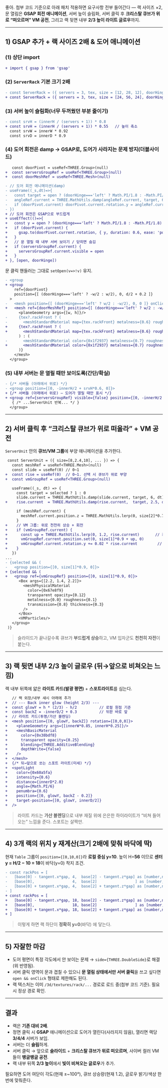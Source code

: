 좋아. 첨부 코드 기준으로 아래 패치 적용하면 요구사항 전부 들어간다 — 랙 사이즈 ×2, 문 열림은 **GSAP 회전 애니메이션**, 서버 높이 슬림화, 서버 클릭 후 **크리스탈 큐브가 위로 “떠오르며” VM 공전**, 그리고 랙 뒷면 내부 **2/3 높이 라이트 글로우**까지.&#x20;

---

## 1) GSAP 추가 + 랙 사이즈 2배 & 도어 애니메이션

### (1) 상단 import

```diff
+ import { gsap } from 'gsap'
```

### (2) `ServerRack` 기본 크기 2배

```diff
- const ServerRack = ({ servers = 3, tex, size = [12, 28, 12], doorHinge='left' as 'left'|'right' }) => {
+ const ServerRack = ({ servers = 3, tex, size = [24, 56, 24], doorHinge='left' as 'left'|'right' }) => {
```

### (3) 서버 높이 슬림화(너무 두꺼웠던 부분 줄이기)

```diff
- const srvH = (innerH / (servers + 1)) * 0.8
+ const srvH = (innerH / (servers + 1)) * 0.55   // 높이 축소
  const srvW = innerW * 0.92
  const srvD = innerD * 0.9
```

### (4) 도어 회전은 damp → **GSAP**로, 도어가 사라지는 문제 방지(더블사이드)

```diff
   const doorPivot = useRef<THREE.Group>(null)
+  const serversGroupRef = useRef<THREE.Group>(null)
+  const doorMeshRef = useRef<THREE.Mesh>(null)

- // 도어 회전 애니메이션(damp)
- useFrame((_s,dt)=>{
-   const target = open ? (doorHinge==='left' ? Math.PI/1.8 : -Math.PI/1.8) : 0
-   angleRef.current = THREE.MathUtils.damp(angleRef.current, target, 6, dt)
-   if (doorPivot.current) doorPivot.current.rotation.y = angleRef.current
- })
+ // 도어 회전은 GSAP으로 부드럽게
+ useEffect(()=>{
+   const y = open ? (doorHinge==='left' ? Math.PI/1.8 : -Math.PI/1.8) : 0
+   if (doorPivot.current) {
+     gsap.to(doorPivot.current.rotation, { y, duration: 0.6, ease: 'power3.out' })
+   }
+   // 문 열릴 때 내부 서버 보이기 / 닫히면 숨김
+   if (serversGroupRef.current) {
+     serversGroupRef.current.visible = open
+   }
+ }, [open, doorHinge])
```

문 클릭 핸들러는 그대로 `setOpen(v=>!v)` 유지.

```diff
- <group
+ <group
    ref={doorPivot}
    position={[ (doorHinge==='left' ? -w/2 : w/2), 0, d/2 + 0.2 ]}
  >
-   <mesh position={[ (doorHinge==='left' ? w/2 : -w/2), 0, 0 ]} onClick={onFrontClick}>
+   <mesh ref={doorMeshRef} position={[ (doorHinge==='left' ? w/2 : -w/2), 0, 0 ]} onClick={onFrontClick}>
      <planeGeometry args={[w, h]}/>
-     {tex?.rackFront ? (
-       <meshStandardMaterial map={tex.rackFront} metalness={0.6} roughness={0.55} />
+     {tex?.rackFront ? (
+       <meshStandardMaterial map={tex.rackFront} metalness={0.6} roughness={0.55} side={THREE.DoubleSide}/>
      ) : (
-       <meshStandardMaterial color={0x1f2937} metalness={0.7} roughness={0.5} emissive={0x0ea5e9} emissiveIntensity={0.2} />
+       <meshStandardMaterial color={0x1f2937} metalness={0.7} roughness={0.5} emissive={0x0ea5e9} emissiveIntensity={0.2} side={THREE.DoubleSide}/>
      )}
    </mesh>
  </group>
```

### (5) 내부 서버는 문 열릴 때만 보이도록(간단/확실)

```diff
- {/* 서버들 (아래에서 위로) */}
- <group position={[0, -innerH/2 + srvH*0.6, 0]}>
+ {/* 서버들 (아래에서 위로) — 도어가 열릴 때만 표시 */}
+ <group ref={serversGroupRef} visible={false} position={[0, -innerH/2 + srvH*0.6, 0]}>
   { /* ...ServerUnit 반복... */ }
  </group>
```

---

## 2) 서버 클릭 후 “크리스탈 큐브가 위로 떠올라” + VM 공전

`ServerUnit` 안의 **큐브/VM 그룹**에 부양 애니메이션을 추가한다.

```diff
 const ServerUnit = ({ size=[8,2.4,10], ... }) => {
   const meshRef = useRef<THREE.Mesh>(null)
   const slide = useRef(0) // 0~1
+  const rise = useRef(0)  // 0~1. 선택 시 큐브가 위로 부양
+  const vmGroupRef = useRef<THREE.Group>(null)

   useFrame((_s, dt) => {
     const target = selected ? 1 : 0
     slide.current = THREE.MathUtils.damp(slide.current, target, 6, dt)
+    rise.current  = THREE.MathUtils.damp(rise.current,  target, 2.5, dt)

     if (meshRef.current) {
       meshRef.current.position.z = THREE.MathUtils.lerp(0, size[2]*0.75, slide.current)
     }
+    // VM 그룹: 위로 천천히 상승 + 회전
+    if (vmGroupRef.current) {
+      const up = THREE.MathUtils.lerp(0, 1.2, rise.current)       // 최대 1.2 상승
+      vmGroupRef.current.position.set(0, size[1]*0.9 + up, 0)
+      vmGroupRef.current.rotation.y += 0.02 * rise.current         // 선택 시에만 점차 회전 가속
+    }
   })
...
- {selected && (
-   <group position={[0, size[1]*0.9, 0]}>
+ {selected && (
+   <group ref={vmGroupRef} position={[0, size[1]*0.9, 0]}>
      <Box args={[2.2, 1.4, 2.2]}>
        <meshPhysicalMaterial
          color={0x67e8f9}
          transparent opacity={0.12}
          metalness={0.0} roughness={0.1}
          transmission={0.8} thickness={0.3}
        />
      </Box>
      <VMParticles/>
   </group>
 )}
```

> 슬라이드가 끝나갈수록 큐브가 **부드럽게 상승**하고, VM 입자군도 **천천히 자전**이 붙는다.

---

## 3) 랙 뒷면 내부 **2/3 높이 글로우** (뒤→앞으로 비쳐오는 느낌)

랙 내부 뒤쪽에 얇은 **라이트 카드(발광 평면)** + **스포트라이트**를 심는다.

```diff
   // 랙 외장/내부 섀시 아래에 추가
+  // --- Back inner glow (height 2/3) ---
+  const glowY = h * (2/3) - h/2          // 로컬 원점 기준
+  const backZ = -innerD/2 + 0.3          // 뒤판 바로 앞
+  // 라이트 카드(투명/가산 블렌딩)
+  <mesh position={[0, glowY, backZ]} rotation={[0,0,0]}>
+    <planeGeometry args={[innerW*0.85, innerH*0.25]}/>
+    <meshBasicMaterial
+      color={0x38bdf8}
+      transparent opacity={0.25}
+      blending={THREE.AdditiveBlending}
+      depthWrite={false}
+    />
+  </mesh>
+  {/* 뒤→앞으로 쏘는 스포트 라이트(미세) */}
+  <spotLight
+    color={0x60a5fa}
+    intensity={0.6}
+    distance={innerD*2.0}
+    angle={Math.PI/6}
+    penumbra={0.6}
+    position={[0, glowY, backZ - 0.2]}
+    target-position={[0, glowY, innerD/2]}
+  />
```

> 라이트 카드는 **가산 블렌딩**으로 내부 재질 위에 은은한 하이라이트가 “비쳐 들어오는” 느낌을 준다. 스포트는 살짝만.

---

## 4) 3개 랙의 **위치 y** 재계산(크기 2배에 맞춰 바닥에 딱)

현재 `Table` 그룹이 `position={[0,10,0]}`라 **로컬 중심 y=10**.
높이 H=**56** 이므로 **센터 y = H/2 − 10 = 18**이 바닥(y=0) 착지 조건.

```diff
- const rackPos = [
-   [base[0] - tangent.x*gap, 4,  base[2] - tangent.z*gap] as [number,number,number],
-   [base[0],                 4,  base[2]                 ] as [number,number,number],
-   [base[0] + tangent.x*gap, 4,  base[2] + tangent.z*gap] as [number,number,number],
- ]
+ const rackPos = [
+   [base[0] - tangent.x*gap, 18, base[2] - tangent.z*gap] as [number,number,number],
+   [base[0],                 18, base[2]                 ] as [number,number,number],
+   [base[0] + tangent.x*gap, 18, base[2] + tangent.z*gap] as [number,number,number],
+ ]
```

> 이렇게 하면 랙 하단이 **정확히 y=0**(바닥) 에 닿는다.

---

## 5) 자잘한 마감

* 도어 평면이 특정 각도에서 안 보이는 문제 → `side={THREE.DoubleSide}`로 해결(위 반영됨).
* 서버 클릭 영역이 문과 겹칠 수 있으니 **문 열림 상태에서만 서버 클릭**을 쓰고 싶다면 `open && onClick` 형태로 제한해도 된다.
* 랙 텍스처는 이미 `/3d/textures/rack/...` 경로로 로드 중(첨부 코드 기준). 필요 시 정상 경로 확인.

---

## 결과

* 랙은 **기존 대비 2배**.
* 정면 클릭 시 **GSAP** 애니메이션으로 도어가 열린다(사라지지 않음), 열리면 랙당 **3/4/4** 서버가 보임.
* 서버는 더 **슬림**하게.
* 서버 클릭 → 앞으로 **슬라이드** + **크리스탈 큐브가 위로 떠오르며**, 사이버 컬러 VM들이 **뱅글뱅글 공전**.
* 랙 내부 뒤쪽 **2/3 높이**에서 **빛이 비쳐오는 글로우**가 추가.

필요하면 도어 여닫이 각도(현재 ±\~100°), 큐브 상승량(현재 1.2), 글로우 밝기/색상 한 번에 맞춰준다.
